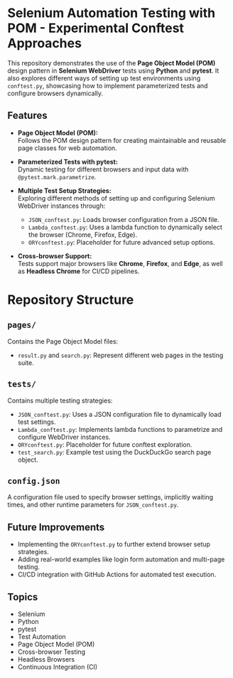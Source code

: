 # Selenium Automation Testing with POM - Experimental Conftest Approaches

This repository demonstrates the use of the **Page Object Model (POM)** design pattern in **Selenium WebDriver** tests using **Python** and **pytest**. It also explores different ways of setting up test environments using `conftest.py`, showcasing how to implement parameterized tests and configure browsers dynamically.

## Features

- **Page Object Model (POM):**  
  Follows the POM design pattern for creating maintainable and reusable page classes for web automation.

- **Parameterized Tests with pytest:**  
  Dynamic testing for different browsers and input data with `@pytest.mark.parametrize`.

- **Multiple Test Setup Strategies:**  
  Exploring different methods of setting up and configuring Selenium WebDriver instances through:
  - `JSON_conftest.py`: Loads browser configuration from a JSON file.
  - `Lambda_conftest.py`: Uses a lambda function to dynamically select the browser (Chrome, Firefox, Edge).
  - `ORYconftest.py`: Placeholder for future advanced setup options.

- **Cross-browser Support:**  
  Tests support major browsers like **Chrome**, **Firefox**, and **Edge**, as well as **Headless Chrome** for CI/CD pipelines.

# Repository Structure

## `pages/`
Contains the Page Object Model files:

- `result.py` and `search.py`: Represent different web pages in the testing suite.

## `tests/`
Contains multiple testing strategies:

- `JSON_conftest.py`: Uses a JSON configuration file to dynamically load test settings.
- `Lambda_conftest.py`: Implements lambda functions to parametrize and configure WebDriver instances.
- `ORYconftest.py`: Placeholder for future conftest exploration.
- `test_search.py`: Example test using the DuckDuckGo search page object.

## `config.json`
A configuration file used to specify browser settings, implicitly waiting times, and other runtime parameters for `JSON_conftest.py`.


## Future Improvements

- Implementing the `ORYconftest.py` to further extend browser setup strategies.
- Adding real-world examples like login form automation and multi-page testing.
- CI/CD integration with GitHub Actions for automated test execution.

## Topics

- Selenium
- Python
- pytest
- Test Automation
- Page Object Model (POM)
- Cross-browser Testing
- Headless Browsers
- Continuous Integration (CI)
